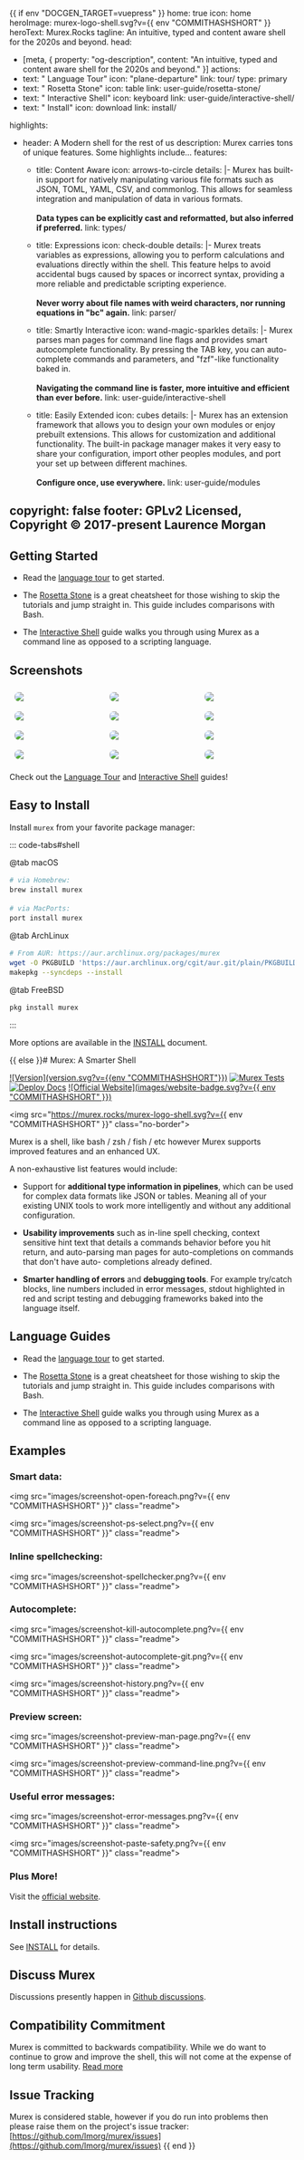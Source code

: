 {{ if env "DOCGEN_TARGET=vuepress" }}
home: true
icon: home
heroImage: murex-logo-shell.svg?v={{ env "COMMITHASHSHORT" }}
heroText: Murex.Rocks
tagline: An intuitive, typed and content aware shell for the 2020s and beyond.
head:
  - [meta, { property: "og-description", content: "An intuitive, typed and content aware shell for the 2020s and beyond." }]
actions:
  - text: " Language Tour"
    icon: "plane-departure"
    link: tour/
    type: primary
  - text: " Rosetta Stone"
    icon: table
    link: user-guide/rosetta-stone/
  - text: " Interactive Shell"
    icon: keyboard
    link: user-guide/interactive-shell/
  - text: " Install"
    icon: download
    link: install/ 


highlights:
  - header: A Modern shell for the rest of us
    description: Murex carries tons of unique features. Some highlights include...
    features:
      - title: Content Aware
        icon: arrows-to-circle
        details: |-
          Murex has built-in support for natively manipulating various file formats such as JSON, TOML, YAML, CSV, and commonlog. This allows for seamless integration and manipulation of data in various formats.
          <br/><br/>
          <b>Data types can be explicitly cast and reformatted, but also inferred if preferred.</b>
        link: types/

      - title: Expressions
        icon: check-double
        details: |-
          Murex treats variables as expressions, allowing you to perform calculations and evaluations directly within the shell. This feature helps to avoid accidental bugs caused by spaces or incorrect syntax, providing a more reliable and predictable scripting experience.
          <br/><br/>
          <b>Never worry about file names with weird characters, nor running equations in "bc" again.</b>
        link: parser/

      - title: Smartly Interactive
        icon: wand-magic-sparkles
        details: |-
          Murex parses man pages for command line flags and provides smart autocomplete functionality. By pressing the TAB key, you can auto-complete commands and parameters, and "fzf"-like functionality baked in.
          <br/><br/>
          <b>Navigating the command line is faster, more intuitive and efficient than ever before.</b>
        link: user-guide/interactive-shell

      - title: Easily Extended
        icon: cubes
        details: |-
          Murex has an extension framework that allows you to design your own modules or enjoy prebuilt extensions. This allows for customization and additional functionality. The built-in package manager makes it very easy to share your configuration, import other peoples modules, and port your set up between different machines.
          <br/><br/>
          <b>Configure once, use everywhere.</b>
        link: user-guide/modules

copyright: false
footer: GPLv2 Licensed, Copyright © 2017-present Laurence Morgan
---
## Getting Started

* Read the [language tour](/tour.html) to get started.

* The [Rosetta Stone](/user-guide/rosetta-stone.html) is a
great cheatsheet for those wishing to skip the tutorials and jump straight in.
This guide includes comparisons with Bash.

* The [Interactive Shell](/user-guide/interactive-shell.html)
guide walks you through using Murex as a command line as opposed to a scripting
language.

## Screenshots

<!-- markdownlint-disable -->

<div class="image-preview">
  <img src="/screenshot-kill-autocomplete.png?v={{ env "COMMITHASHSHORT" }}" />
  <img src="/screenshot-open-foreach.png?v={{ env "COMMITHASHSHORT" }}" />
  <img src="/screenshot-spellchecker.png?v={{ env "COMMITHASHSHORT" }}" />
  <img src="/screenshot-autocomplete-git.png?v={{ env "COMMITHASHSHORT" }}" />
  <img src="/screenshot-error-messages.png?v={{ env "COMMITHASHSHORT" }}" />
  <img src="/screenshot-hint-text-rsync.png?v={{ env "COMMITHASHSHORT" }}" />
  <img src="/screenshot-preview-man-page.png?v={{ env "COMMITHASHSHORT" }}" />
  <img src="/screenshot-preview-command-line.png?v={{ env "COMMITHASHSHORT" }}" />
  <img src="/screenshot-paste-safety.png?v={{ env "COMMITHASHSHORT" }}" />
  <img src="/screenshot-autocomplete-context-sensitive.png?v={{ env "COMMITHASHSHORT" }}" />
  <img src="/screenshot-history.png?v={{ env "COMMITHASHSHORT" }}" />
  <img src="/screenshot-ps-select.png?v={{ env "COMMITHASHSHORT" }}" />
</div>

<style>
  .image-preview {
    display: flex;
    justify-content: space-evenly;
    align-items: center;
    flex-wrap: wrap;
  }

  .image-preview > img {
     box-sizing: border-box;
     width: 33.3% !important;
     padding: 9px;
     border-radius: 16px;
  }

  @media (max-width: 719px) {
    .image-preview > img {
      width: 50% !important;
    }
  }

  @media (max-width: 419px) {
    .image-preview > img {
      width: 100% !important;
    }
  }
</style>

<!-- markdownlint-restore -->

Check out the [Language Tour](/tour.html) and [Interactive Shell](user-guide/interactive-shell.html) guides!

## Easy to Install

Install `murex` from your favorite package manager:

::: code-tabs#shell

@tab macOS
```bash
# via Homebrew:
brew install murex

# via MacPorts:
port install murex
```

@tab ArchLinux
```bash
# From AUR: https://aur.archlinux.org/packages/murex
wget -O PKGBUILD 'https://aur.archlinux.org/cgit/aur.git/plain/PKGBUILD?h=murex'
makepkg --syncdeps --install 
```

@tab FreeBSD
```bash
pkg install murex
```

:::

More options are available in the [INSTALL](install/) document.

{{ else }}# Murex: A Smarter Shell

[![Version](version.svg?v={{env "COMMITHASHSHORT"}})](DOWNLOAD.md)
[![Murex Tests](https://github.com/lmorg/murex/actions/workflows/murex-tests.yaml/badge.svg)](https://github.com/lmorg/murex/actions/workflows/murex-tests.yaml)
[![Deploy Docs](https://github.com/lmorg/murex/actions/workflows/deploy-docs.yaml/badge.svg)](https://github.com/lmorg/murex/actions/workflows/deploy-docs.yaml)
[![Official Website](images/website-badge.svg?v={{ env "COMMITHASHSHORT" }})](https://murex.rocks)

<img src="https://murex.rocks/murex-logo-shell.svg?v={{ env "COMMITHASHSHORT" }}" class="no-border">

Murex is a shell, like bash / zsh / fish / etc however Murex supports improved
features and an enhanced UX.

A non-exhaustive list features would include:

* Support for **additional type information in pipelines**, which can be used
  for complex data formats like JSON or tables. Meaning all of your existing
  UNIX tools to work more intelligently and without any additional configuration.

* **Usability improvements** such as in-line spell checking, context sensitive
  hint text that details a commands behavior before you hit return, and
  auto-parsing man pages for auto-completions on commands that don't have auto-
  completions already defined.
  
* **Smarter handling of errors** and **debugging tools**. For example try/catch
  blocks, line numbers included in error messages, stdout highlighted in red
  and script testing and debugging frameworks baked into the language itself.

## Language Guides

* Read the [language tour](/docs/tour.md) to get started.

* The [Rosetta Stone](/docs/user-guide/rosetta-stone.md) is a
great cheatsheet for those wishing to skip the tutorials and jump straight in.
This guide includes comparisons with Bash.

* The [Interactive Shell](/docs/user-guide/interactive-shell.md)
guide walks you through using Murex as a command line as opposed to a scripting
language.

## Examples

### Smart data:

<img src="images/screenshot-open-foreach.png?v={{ env "COMMITHASHSHORT" }}" class="readme">

<img src="images/screenshot-ps-select.png?v={{ env "COMMITHASHSHORT" }}" class="readme">

### Inline spellchecking:

<img src="images/screenshot-spellchecker.png?v={{ env "COMMITHASHSHORT" }}" class="readme">

### Autocomplete:

<img src="images/screenshot-kill-autocomplete.png?v={{ env "COMMITHASHSHORT" }}" class="readme">

<img src="images/screenshot-autocomplete-git.png?v={{ env "COMMITHASHSHORT" }}" class="readme">

<img src="images/screenshot-history.png?v={{ env "COMMITHASHSHORT" }}" class="readme">

### Preview screen:

<img src="images/screenshot-preview-man-page.png?v={{ env "COMMITHASHSHORT" }}" class="readme">

<img src="images/screenshot-preview-command-line.png?v={{ env "COMMITHASHSHORT" }}" class="readme">

### Useful error messages:

<img src="images/screenshot-error-messages.png?v={{ env "COMMITHASHSHORT" }}" class="readme">

<img src="images/screenshot-paste-safety.png?v={{ env "COMMITHASHSHORT" }}" class="readme">

### Plus More!

Visit the [official website](https://murex.rocks).

## Install instructions

See [INSTALL](INSTALL.md) for details.

## Discuss Murex

Discussions presently happen in [Github discussions](https://github.com/lmorg/murex/discussions).

## Compatibility Commitment

Murex is committed to backwards compatibility. While we do want to continue to
grow and improve the shell, this will not come at the expense of long term
usability. [Read more](compatibility.md)

## Issue Tracking

Murex is considered stable, however if you do run into problems then please
raise them on the project's issue tracker: [https://github.com/lmorg/murex/issues](https://github.com/lmorg/murex/issues)
{{ end }}